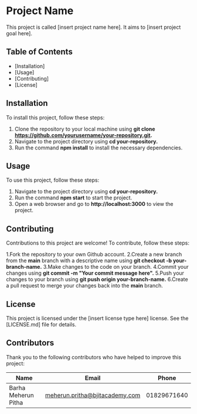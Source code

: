 # Project Name

This project is called [insert project name here]. It aims to [insert project goal here].

## Table of Contents
- [Installation]
- [Usage]
- [Contributing]
- [License]

## Installation

To install this project, follow these steps:

1. Clone the repository to your local machine using **git clone https://github.com/yourusername/your-repository.git.** 
2. Navigate to the project directory using **cd your-repository.** 
3. Run the command **npm install** to install the necessary dependencies.

## Usage

To use this project, follow these steps:

1. Navigate to the project directory using **cd your-repository.** 
2. Run the command **npm start** to start the project.
3. Open a web browser and go to **http://localhost:3000** to view the project.

## Contributing

Contributions to this project are welcome! To contribute, follow these steps:

1.Fork the repository to your own Github account.
2.Create a new branch from the **main** branch with a descriptive name using **git checkout -b your-branch-name.** 
3.Make changes to the code on your branch.
4.Commit your changes using **git commit -m "Your commit message here".** 
5.Push your changes to your branch using **git push origin your-branch-name.** 
6.Create a pull request to merge your changes back into the **main** branch.

## License

This project is licensed under the [insert license type here] license. See the [LICENSE.md] file for details.

## Contributors

Thank you to the following contributors who have helped to improve this project:

| Name  | Email | Phone |
| ------------- | ------------- | ------------- |
| Barha Meherun Pitha  | meherun.pritha@bjitacademy.com  | 01829671640 |
